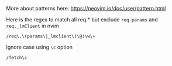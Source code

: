 More about patterns here: https://neovim.io/doc/user/pattern.html



 Here is the regex to match all req.* but exclude `req.params` and `req._lmClient`  in nvim 

```
/req\.\(params\|_lmclient\)\@!\w\+
```



Ignore case  using `\c` option

```
/fetch\c
```

